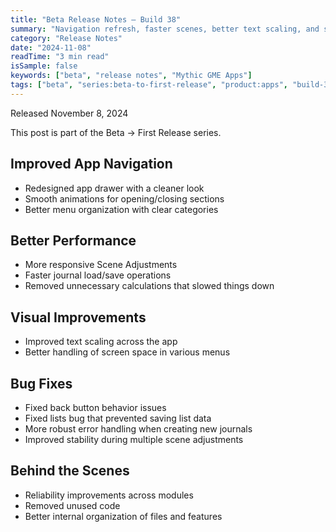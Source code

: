 ```yaml
---
title: "Beta Release Notes — Build 38"
summary: "Navigation refresh, faster scenes, better text scaling, and stability"
category: "Release Notes"
date: "2024-11-08"
readTime: "3 min read"
isSample: false
keywords: ["beta", "release notes", "Mythic GME Apps"]
tags: ["beta", "series:beta-to-first-release", "product:apps", "build-38", "navigation", "performance", "ui"]
---
```


Released November 8, 2024

This post is part of the Beta → First Release series.

## Improved App Navigation
- Redesigned app drawer with a cleaner look
- Smooth animations for opening/closing sections
- Better menu organization with clear categories

## Better Performance
- More responsive Scene Adjustments
- Faster journal load/save operations
- Removed unnecessary calculations that slowed things down

## Visual Improvements
- Improved text scaling across the app
- Better handling of screen space in various menus

## Bug Fixes
- Fixed back button behavior issues
- Fixed lists bug that prevented saving list data
- More robust error handling when creating new journals
- Improved stability during multiple scene adjustments

## Behind the Scenes
- Reliability improvements across modules
- Removed unused code
- Better internal organization of files and features

